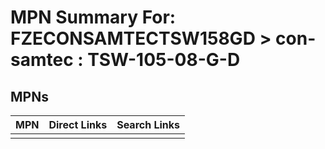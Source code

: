 



# MPN Summary For: FZECONSAMTECTSW158GD > con-samtec : TSW-105-08-G-D

## MPNs
  

|MPN|Direct Links|Search Links|
| :--- | :--- | :--- |
||||
